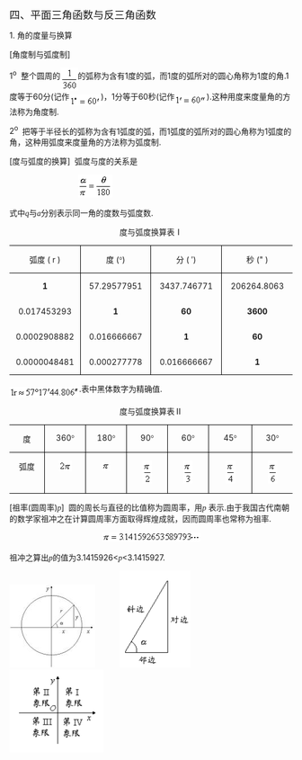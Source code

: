 <div class=Section1>
<p class=MsoNormal><span lang=ZH-CN style='font-size:14.0pt;font-family:宋体_GB2312'>四、平面三角函数与反三角函数</span></p>
<p class=MsoNormal><span lang=EN-US>1. </span><span lang=ZH-CN
style='font-family:宋体_GB2312'>角的度量与换算</span></p>
<p class=MsoNormal><span lang=EN-US>[</span><span lang=ZH-CN style='font-family:
宋体_GB2312'>角度制与弧度制</span><span lang=EN-US>]</span></p>
<p class=MsoNormal><span lang=EN-US>1<sup>o</sup>&nbsp; </span><span
lang=ZH-CN style='font-family:宋体_GB2312'>整个圆周的</span><sub><span lang=EN-US><img
width=31 height=41 src="res/17e9d95da129bdd93c34fb6cc6aaaa52_5348_files/image002.gif"
u1:shapes="_x0000_i1025" align=absmiddle></span></sub><span lang=ZH-CN
style='font-family:宋体_GB2312'>的弧称为含有</span><span lang=EN-US>1</span><span
lang=ZH-CN style='font-family:宋体_GB2312'>度的弧，而</span><span lang=EN-US>1</span><span
lang=ZH-CN style='font-family:宋体_GB2312'>度的弧所对的圆心角称为</span><span lang=EN-US>1</span><span
lang=ZH-CN style='font-family:宋体_GB2312'>度的角</span><span lang=EN-US>.1</span><span
lang=ZH-CN style='font-family:宋体_GB2312'>度等于</span><span lang=EN-US>60</span><span
lang=ZH-CN style='font-family:宋体_GB2312'>分</span><span lang=EN-US>(</span><span
lang=ZH-CN style='font-family:宋体_GB2312'>记作</span><sub><span lang=EN-US><img
width=56 height=20 src="res/17e9d95da129bdd93c34fb6cc6aaaa52_5348_files/image004.gif"
u1:shapes="_x0000_i1026" align=absmiddle></span></sub><span lang=EN-US>)</span><span
lang=ZH-CN style='font-family:宋体_GB2312'>，</span><span lang=EN-US>1</span><span
lang=ZH-CN style='font-family:宋体_GB2312'>分等于</span><span lang=EN-US>60</span><span
lang=ZH-CN style='font-family:宋体_GB2312'>秒</span><span lang=EN-US>(</span><span
lang=ZH-CN style='font-family:宋体_GB2312'>记作</span><sub><span lang=EN-US><img
width=57 height=17 src="res/17e9d95da129bdd93c34fb6cc6aaaa52_5348_files/image006.gif"
u1:shapes="_x0000_i1027" align=absmiddle></span></sub><span lang=EN-US>).</span><span
lang=ZH-CN style='font-family:宋体_GB2312'>这种用度来度量角的方法称为角度制</span><span
lang=EN-US>.</span></p>
<p class=MsoNormal><span lang=EN-US>2<sup>o </sup>&nbsp;</span><span
lang=ZH-CN style='font-family:宋体_GB2312'>把等于半径长的弧称为含有</span><span lang=EN-US>1</span><span
lang=ZH-CN style='font-family:宋体_GB2312'>弧度的弧，而</span><span lang=EN-US>1</span><span
lang=ZH-CN style='font-family:宋体_GB2312'>弧度的弧所对的圆心角称为</span><span lang=EN-US>1</span><span
lang=ZH-CN style='font-family:宋体_GB2312'>弧度的角，这种用弧度来度量角的方法称为弧度制</span><span
lang=EN-US>.</span></p>
<p class=MsoNormal><span lang=EN-US>[</span><span lang=ZH-CN style='font-family:
宋体_GB2312'>度与弧度的换算</span><span lang=EN-US>]&nbsp; </span><span lang=ZH-CN
style='font-family:宋体_GB2312'>弧度与度的关系是</span></p>
<p class=MsoNormal><span lang=EN-US>&nbsp;&nbsp;&nbsp;&nbsp;&nbsp;&nbsp;&nbsp;&nbsp;&nbsp;&nbsp;&nbsp;&nbsp;&nbsp;&nbsp;&nbsp;&nbsp;&nbsp;&nbsp;&nbsp;&nbsp;&nbsp;&nbsp;&nbsp;&nbsp;&nbsp;&nbsp;&nbsp;&nbsp;&nbsp;&nbsp;
<sub><img width=61 height=41 src="res/17e9d95da129bdd93c34fb6cc6aaaa52_5348_files/image008.gif"
u1:shapes="_x0000_i1028"></sub></span></p>
<p class=MsoNormal><span lang=ZH-CN style='font-family:宋体_GB2312'>式中</span><i><span
lang=EN-US style='font-family:Symbol'>q</span></i><span lang=ZH-CN
style='font-family:宋体_GB2312'>与</span><i><span lang=EN-US style='font-family:
Symbol'>a</span></i><span lang=ZH-CN style='font-family:宋体_GB2312'>分别表示同一角的度数与弧度数</span><span
lang=EN-US>.</span></p>
<p class=MsoNormal align=center style='text-align:center'><span lang=ZH-CN
style='font-family:宋体_GB2312'>度与弧度换算表Ⅰ</span></p>
<table class=MsoNormalTable border=1 cellspacing=0 cellpadding=0
 style='border-collapse:collapse;border:none'>
 <tr>
  <td width=142 valign=top style='width:106.35pt;border:solid windowtext 1.0pt;
  border-left:none;padding:0mm 5.4pt 0mm 5.4pt'>
  <p class=MsoNormal align=center style='text-align:center'><span lang=ZH-CN
  style='font-family:宋体_GB2312'>弧度</span><span lang=EN-US> ( r )</span></p>
  </td>
  <td width=161 valign=top style='width:120.45pt;border:solid windowtext 1.0pt;
  border-left:none;padding:0mm 5.4pt 0mm 5.4pt'>
  <p class=MsoNormal align=center style='text-align:center'><span lang=ZH-CN
  style='font-family:宋体_GB2312'>度</span><span lang=EN-US> (</span><span
  lang=ZH-CN style='font-family:宋体_GB2312'>°</span><span lang=EN-US>)</span></p>
  </td>
  <td width=170 valign=top style='width:127.6pt;border:solid windowtext 1.0pt;
  border-left:none;padding:0mm 5.4pt 0mm 5.4pt'>
  <p class=MsoNormal align=center style='text-align:center'><span lang=ZH-CN
  style='font-family:宋体_GB2312'>分</span><span lang=EN-US> ( ′)</span></p>
  </td>
  <td width=170 valign=top style='width:127.55pt;border-top:solid windowtext 1.0pt;
  border-left:none;border-bottom:solid windowtext 1.0pt;border-right:none;
  padding:0mm 5.4pt 0mm 5.4pt'>
  <p class=MsoNormal align=center style='text-align:center'><span lang=ZH-CN
  style='font-family:宋体_GB2312'>秒</span><span lang=EN-US> (&quot; )</span></p>
  </td>
 </tr>
 <tr>
  <td width=142 valign=top style='width:106.35pt;border:none;border-right:solid windowtext 1.0pt;
  padding:0mm 5.4pt 0mm 5.4pt'>
  <p class=MsoNormal align=center style='text-align:center'><b><span
  lang=EN-US>1</span></b></p>
  </td>
  <td width=161 valign=top style='width:120.45pt;border:none;border-right:solid windowtext 1.0pt;
  padding:0mm 5.4pt 0mm 5.4pt'>
  <p class=MsoNormal align=center style='text-align:center'><span lang=EN-US>57.29577951</span></p>
  </td>
  <td width=170 valign=top style='width:127.6pt;border:none;border-right:solid windowtext 1.0pt;
  padding:0mm 5.4pt 0mm 5.4pt'>
  <p class=MsoNormal align=center style='text-align:center'><span lang=EN-US>3437.746771</span></p>
  </td>
  <td width=170 valign=top style='width:127.55pt;border:none;padding:0mm 5.4pt 0mm 5.4pt'>
  <p class=MsoNormal align=center style='text-align:center'><span lang=EN-US>206264.8063</span></p>
  </td>
 </tr>
 <tr>
  <td width=142 valign=top style='width:106.35pt;border:none;border-right:solid windowtext 1.0pt;
  padding:0mm 5.4pt 0mm 5.4pt'>
  <p class=MsoNormal align=center style='text-align:center'><span lang=EN-US>0.017453293</span></p>
  </td>
  <td width=161 valign=top style='width:120.45pt;border:none;border-right:solid windowtext 1.0pt;
  padding:0mm 5.4pt 0mm 5.4pt'>
  <p class=MsoNormal align=center style='text-align:center'><b><span
  lang=EN-US>1</span></b></p>
  </td>
  <td width=170 valign=top style='width:127.6pt;border:none;border-right:solid windowtext 1.0pt;
  padding:0mm 5.4pt 0mm 5.4pt'>
  <p class=MsoNormal align=center style='text-align:center'><b><span
  lang=EN-US>60</span></b></p>
  </td>
  <td width=170 valign=top style='width:127.55pt;border:none;padding:0mm 5.4pt 0mm 5.4pt'>
  <p class=MsoNormal align=center style='text-align:center'><b><span
  lang=EN-US>3600</span></b></p>
  </td>
 </tr>
 <tr>
  <td width=142 valign=top style='width:106.35pt;border:none;border-right:solid windowtext 1.0pt;
  padding:0mm 5.4pt 0mm 5.4pt'>
  <p class=MsoNormal align=center style='text-align:center'><span lang=EN-US>0.0002908882</span></p>
  </td>
  <td width=161 valign=top style='width:120.45pt;border:none;border-right:solid windowtext 1.0pt;
  padding:0mm 5.4pt 0mm 5.4pt'>
  <p class=MsoNormal align=center style='text-align:center'><span lang=EN-US>0.016666667</span></p>
  </td>
  <td width=170 valign=top style='width:127.6pt;border:none;border-right:solid windowtext 1.0pt;
  padding:0mm 5.4pt 0mm 5.4pt'>
  <p class=MsoNormal align=center style='text-align:center'><b><span
  lang=EN-US>1</span></b></p>
  </td>
  <td width=170 valign=top style='width:127.55pt;border:none;padding:0mm 5.4pt 0mm 5.4pt'>
  <p class=MsoNormal align=center style='text-align:center'><b><span
  lang=EN-US>60</span></b></p>
  </td>
 </tr>
 <tr>
  <td width=142 valign=top style='width:106.35pt;border-top:none;border-left:
  none;border-bottom:solid windowtext 1.0pt;border-right:solid windowtext 1.0pt;
  padding:0mm 5.4pt 0mm 5.4pt'>
  <p class=MsoNormal align=center style='text-align:center'><span lang=EN-US>0.0000048481</span></p>
  </td>
  <td width=161 valign=top style='width:120.45pt;border-top:none;border-left:
  none;border-bottom:solid windowtext 1.0pt;border-right:solid windowtext 1.0pt;
  padding:0mm 5.4pt 0mm 5.4pt'>
  <p class=MsoNormal align=center style='text-align:center'><span lang=EN-US>0.000277778</span></p>
  </td>
  <td width=170 valign=top style='width:127.6pt;border-top:none;border-left:
  none;border-bottom:solid windowtext 1.0pt;border-right:solid windowtext 1.0pt;
  padding:0mm 5.4pt 0mm 5.4pt'>
  <p class=MsoNormal align=center style='text-align:center'><span lang=EN-US>0.016666667</span></p>
  </td>
  <td width=170 valign=top style='width:127.55pt;border:none;border-bottom:
  solid windowtext 1.0pt;padding:0mm 5.4pt 0mm 5.4pt'>
  <p class=MsoNormal align=center style='text-align:center'><b><span
  lang=EN-US>1</span></b></p>
  </td>
 </tr>
</table>
<p class=MsoNormal><sub><span lang=EN-US><img width=124 height=19
src="res/17e9d95da129bdd93c34fb6cc6aaaa52_5348_files/image010.gif" u1:shapes="_x0000_i1044"
align=absmiddle></span></sub><span lang=EN-US>.</span><span lang=ZH-CN
style='font-family:宋体_GB2312'>表中黑体数字为精确值</span><span lang=EN-US>.</span></p>
<p class=MsoNormal align=center style='text-align:center'><span lang=ZH-CN
style='font-family:宋体_GB2312'>度与弧度换算表Ⅱ</span></p>
<table class=MsoNormalTable border=1 cellspacing=0 cellpadding=0
 style='border-collapse:collapse;border:none'>
 <tr>
  <td width=85 valign=top style='width:63.8pt;border:solid windowtext 1.0pt;
  border-left:none;padding:0mm 5.4pt 0mm 5.4pt'>
  <p class=MsoNormal align=center style='text-align:center'><span lang=ZH-CN
  style='font-family:宋体_GB2312'>度</span></p>
  </td>
  <td width=85 valign=top style='width:63.8pt;border:solid windowtext 1.0pt;
  border-left:none;padding:0mm 5.4pt 0mm 5.4pt'>
  <p class=MsoNormal align=center style='text-align:center'><span lang=EN-US>360</span><span
  lang=ZH-CN style='font-family:宋体_GB2312'>°</span></p>
  </td>
  <td width=85 valign=top style='width:63.8pt;border:solid windowtext 1.0pt;
  border-left:none;padding:0mm 5.4pt 0mm 5.4pt'>
  <p class=MsoNormal align=center style='text-align:center'><span lang=EN-US>180</span><span
  lang=ZH-CN style='font-family:宋体_GB2312'>°</span></p>
  </td>
  <td width=94 valign=top style='width:70.85pt;border:solid windowtext 1.0pt;
  border-left:none;padding:0mm 5.4pt 0mm 5.4pt'>
  <p class=MsoNormal align=center style='text-align:center'><span lang=EN-US>90</span><span
  lang=ZH-CN style='font-family:宋体_GB2312'>°</span></p>
  </td>
  <td width=95 valign=top style='width:70.9pt;border:solid windowtext 1.0pt;
  border-left:none;padding:0mm 5.4pt 0mm 5.4pt'>
  <p class=MsoNormal align=center style='text-align:center'><span lang=EN-US>60</span><span
  lang=ZH-CN style='font-family:宋体_GB2312'>°</span></p>
  </td>
  <td width=104 valign=top style='width:77.95pt;border:solid windowtext 1.0pt;
  border-left:none;padding:0mm 5.4pt 0mm 5.4pt'>
  <p class=MsoNormal align=center style='text-align:center'><span lang=EN-US>45</span><span
  lang=ZH-CN style='font-family:宋体_GB2312'>°</span></p>
  </td>
  <td width=94 valign=top style='width:70.85pt;border-top:solid windowtext 1.0pt;
  border-left:none;border-bottom:solid windowtext 1.0pt;border-right:none;
  padding:0mm 5.4pt 0mm 5.4pt'>
  <p class=MsoNormal align=center style='text-align:center'><span lang=EN-US>30</span><span
  lang=ZH-CN style='font-family:宋体_GB2312'>°</span></p>
  </td>
 </tr>
 <tr>
  <td width=85 valign=top style='width:63.8pt;border-top:none;border-left:none;
  border-bottom:solid windowtext 1.0pt;border-right:solid windowtext 1.0pt;
  padding:0mm 5.4pt 0mm 5.4pt'>
  <p class=MsoNormal align=center style='text-align:center'><span lang=ZH-CN
  style='font-family:宋体_GB2312'>弧度</span></p>
  </td>
  <td width=85 valign=top style='width:63.8pt;border-top:none;border-left:none;
  border-bottom:solid windowtext 1.0pt;border-right:solid windowtext 1.0pt;
  padding:0mm 5.4pt 0mm 5.4pt'>
  <p class=MsoNormal align=center style='text-align:center'><sub><span
  lang=EN-US><img width=23 height=19
  src="res/17e9d95da129bdd93c34fb6cc6aaaa52_5348_files/image012.gif" u1:shapes="_x0000_i1045"></span></sub></p>
  </td>
  <td width=85 valign=top style='width:63.8pt;border-top:none;border-left:none;
  border-bottom:solid windowtext 1.0pt;border-right:solid windowtext 1.0pt;
  padding:0mm 5.4pt 0mm 5.4pt'>
  <p class=MsoNormal align=center style='text-align:center'><sub><span
  lang=EN-US><img width=15 height=15
  src="res/17e9d95da129bdd93c34fb6cc6aaaa52_5348_files/image014.gif" u1:shapes="_x0000_i1046"></span></sub></p>
  </td>
  <td width=94 valign=top style='width:70.85pt;border-top:none;border-left:
  none;border-bottom:solid windowtext 1.0pt;border-right:solid windowtext 1.0pt;
  padding:0mm 5.4pt 0mm 5.4pt'>
  <p class=MsoNormal align=center style='text-align:center'><sub><span
  lang=EN-US><img width=17 height=41
  src="res/17e9d95da129bdd93c34fb6cc6aaaa52_5348_files/image016.gif" u1:shapes="_x0000_i1033"></span></sub></p>
  </td>
  <td width=95 valign=top style='width:70.9pt;border-top:none;border-left:none;
  border-bottom:solid windowtext 1.0pt;border-right:solid windowtext 1.0pt;
  padding:0mm 5.4pt 0mm 5.4pt'>
  <p class=MsoNormal align=center style='text-align:center'><sub><span
  lang=EN-US><img width=17 height=41
  src="res/17e9d95da129bdd93c34fb6cc6aaaa52_5348_files/image018.gif" u1:shapes="_x0000_i1047"></span></sub></p>
  </td>
  <td width=104 valign=top style='width:77.95pt;border-top:none;border-left:
  none;border-bottom:solid windowtext 1.0pt;border-right:solid windowtext 1.0pt;
  padding:0mm 5.4pt 0mm 5.4pt'>
  <p class=MsoNormal align=center style='text-align:center'><sub><span
  lang=EN-US><img width=17 height=41
  src="res/17e9d95da129bdd93c34fb6cc6aaaa52_5348_files/image020.gif" u1:shapes="_x0000_i1048"></span></sub></p>
  </td>
  <td width=94 valign=top style='width:70.85pt;border:none;border-bottom:solid windowtext 1.0pt;
  padding:0mm 5.4pt 0mm 5.4pt'>
  <p class=MsoNormal align=center style='text-align:center'><sub><span
  lang=EN-US><img width=17 height=41
  src="res/17e9d95da129bdd93c34fb6cc6aaaa52_5348_files/image022.gif" u1:shapes="_x0000_i1049"></span></sub></p>
  </td>
 </tr>
</table>
<p class=MsoNormal><span lang=EN-US>[</span><span lang=ZH-CN style='font-family:
宋体_GB2312'>祖率</span><span lang=EN-US>(</span><span lang=ZH-CN style='font-family:
宋体_GB2312'>圆周率</span><span lang=EN-US>)</span><i><span lang=EN-US
style='font-family:Symbol'>p</span></i><span lang=EN-US>]&nbsp; </span><span
lang=ZH-CN style='font-family:宋体_GB2312'>圆的周长与直径的比值称为圆周率，用</span><i><span
lang=EN-US style='font-family:Symbol'>p</span></i><span lang=EN-US> </span><span
lang=ZH-CN style='font-family:宋体_GB2312'>表示</span><span lang=EN-US>.</span><span
lang=ZH-CN style='font-family:宋体_GB2312'>由于我国古代南朝的数学家祖冲之在计算圆周率方面取得辉煌成就，因而圆周率也常称为祖率</span><span
lang=EN-US>.</span></p>
<p class=MsoNormal align=center style='text-align:center'><sub><span
lang=EN-US><img width=175 height=17
src="res/17e9d95da129bdd93c34fb6cc6aaaa52_5348_files/image024.gif" u1:shapes="_x0000_i1029"></span></sub></p>
<p class=MsoNormal><span lang=ZH-CN style='font-family:宋体_GB2312'>祖冲之算出</span><i><span
lang=EN-US style='font-family:Symbol'>p</span></i><span lang=ZH-CN
style='font-family:宋体_GB2312'>的值为</span><span lang=EN-US>3.1415926&lt;</span><i><span
lang=EN-US style='font-family:Symbol'>p</span></i><span lang=EN-US>&lt;3.1415927.</span></p>
<p class=MsoNormal><span lang=EN-US><img width=153 height=149
src="res/17e9d95da129bdd93c34fb6cc6aaaa52_5348_files/image026.jpg" u1:shapes="_x0000_i1030">&nbsp;&nbsp;&nbsp;&nbsp;&nbsp;&nbsp;&nbsp;&nbsp;&nbsp;&nbsp;
<img width=126 height=173 src="res/17e9d95da129bdd93c34fb6cc6aaaa52_5348_files/image027.gif"
u1:shapes="_x0000_i1031">&nbsp;&nbsp;&nbsp;&nbsp;&nbsp;&nbsp;&nbsp;<img
width=167 height=147 src="res/17e9d95da129bdd93c34fb6cc6aaaa52_5348_files/image028.gif"
u1:shapes="_x0000_i1032"></span></p>
</div>
